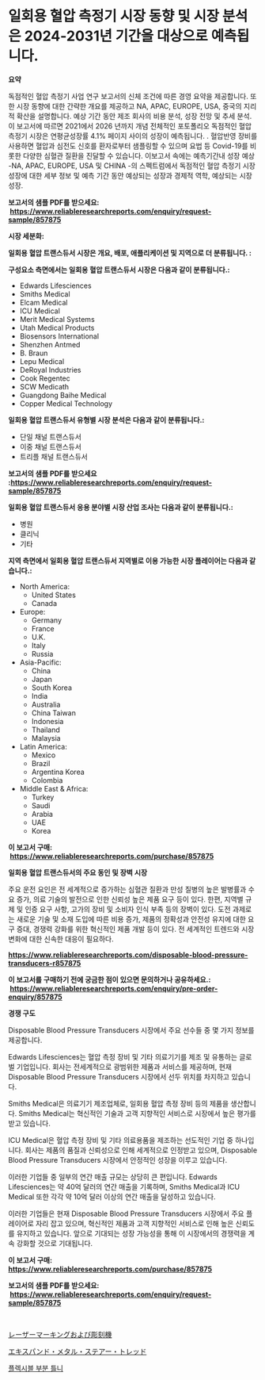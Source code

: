 <p><h1>일회용 혈압 측정기 시장 동향 및 시장 분석은 2024-2031년 기간을 대상으로 예측됩니다.</h1></p><p><strong>요약</strong></p>
<p><p>독점적인 혈압 측정기 사업 연구 보고서의 신체 조건에 따른 경영 요약을 제공합니다. 또한 시장 동향에 대한 간략한 개요를 제공하고 NA, APAC, EUROPE, USA, 중국의 지리적 확산을 설명합니다. 예상 기간 동안 제조 회사의 비용 분석, 성장 전망 및 추세 분석. 이 보고서에 따르면 2021에서 2026 년까지 개념 전체적인 포토폴리오 독점적인 혈압 측정기 시장은 연평균성장률 4.1% 페이지 사이의 성장이 예측됩니다. . 혈압반영 장비를 사용하면 혈압과 심전도 신호를 환자로부터 샘플링할 수 있으며 요법 등 Covid-19를 비롯한 다양한 심혈관 질환을 진달할 수 있습니다. 이보고서 속에는 예측기간내 성장 예상 -NA, APAC, EUROPE, USA 및 CHINA -의 스펙트럼에서 독점적인 혈압 측정기 시장 성장에 대한 세부 정보 및 예측 기간 동안 예상되는 성장과 경제적 역학, 예상되는 시장 성장.</p></p>
<p><strong>보고서의 샘플 PDF를 받으세요: &nbsp;<a href="https://www.reliableresearchreports.com/enquiry/request-sample/857875">https://www.reliableresearchreports.com/enquiry/request-sample/857875</a></strong></p>
<p><strong>시장 세분화:</strong></p>
<p><strong> 일회용 혈압 트랜스듀서 시장은 개요, 배포, 애플리케이션 및 지역으로 더 분류됩니다. :</strong></p>
<p><strong>구성요소 측면에서는 일회용 혈압 트랜스듀서 시장은 다음과 같이 분류됩니다.:</strong></p>
<p><ul><li>Edwards Lifesciences</li><li>Smiths Medical</li><li>Elcam Medical</li><li>ICU Medical</li><li>Merit Medical Systems</li><li>Utah Medical Products</li><li>Biosensors International</li><li>Shenzhen Antmed</li><li>B. Braun</li><li>Lepu Medical</li><li>DeRoyal Industries</li><li>Cook Regentec</li><li>SCW Medicath</li><li>Guangdong Baihe Medical</li><li>Copper Medical Technology</li></ul></p>
<p><strong> 일회용 혈압 트랜스듀서 유형별 시장 분석은 다음과 같이 분류됩니다.:</strong></p>
<p><ul><li>단일 채널 트랜스듀서</li><li>이중 채널 트랜스듀서</li><li>트리플 채널 트랜스듀서</li></ul></p>
<p><strong>보고서의 샘플 PDF를 받으세요 :<a href="https://www.reliableresearchreports.com/enquiry/request-sample/857875">https://www.reliableresearchreports.com/enquiry/request-sample/857875</a></strong></p>
<p><strong> 일회용 혈압 트랜스듀서 응용 분야별 시장 산업 조사는 다음과 같이 분류됩니다.:</strong></p>
<p><ul><li>병원</li><li>클리닉</li><li>기타</li></ul></p>
<p><strong>지역 측면에서 일회용 혈압 트랜스듀서 지역별로 이용 가능한 시장 플레이어는 다음과 같습니다.:</strong></p>
<p><ul>
    <li>
        North America:
        <ul>
            <li>United States</li>
            <li>Canada</li>
        </ul>
    </li>
    <li>
        Europe:
        <ul>
            <li>Germany</li>
            <li>France</li>
            <li>U.K.</li>
            <li>Italy</li>
            <li>Russia</li>
        </ul>
    </li>
    <li>
        Asia-Pacific:
        <ul>
            <li>China</li>
            <li>Japan</li>
            <li>South Korea</li>
            <li>India</li>
            <li>Australia</li>
            <li>China Taiwan</li>
            <li>Indonesia</li>
            <li>Thailand</li>
            <li>Malaysia</li>
        </ul>
    </li>
    <li>
        Latin America:
        <ul>
            <li>Mexico</li>
            <li>Brazil</li>
            <li>Argentina Korea</li>
            <li>Colombia</li>
        </ul>
    </li>
    <li>
        Middle East & Africa:
        <ul>
            <li>Turkey</li>
            <li>Saudi</li>
            <li>Arabia</li>
            <li>UAE</li>
            <li>Korea</li>
        </ul>
    </li>
    </ul></p>
<p><strong>이 보고서 구매: &nbsp;<a href="https://www.reliableresearchreports.com/purchase/857875">https://www.reliableresearchreports.com/purchase/857875</a></strong></p>
<p><strong>일회용 혈압 트랜스듀서의 주요 동인 및 장벽 시장</strong></p>
<p><p>주요 운전 요인은 전 세계적으로 증가하는 심혈관 질환과 만성 질병의 높은 발병률과 수요 증가, 의료 기술의 발전으로 인한 신뢰성 높은 제품 요구 등이 있다. 한편, 지역별 규제 및 인증 요구 사항, 고가의 장비 및 소비자 인식 부족 등의 장벽이 있다. 도전 과제로는 새로운 기술 및 소재 도입에 따른 비용 증가, 제품의 정확성과 안전성 유지에 대한 요구 증대, 경쟁력 강화를 위한 혁신적인 제품 개발 등이 있다. 전 세계적인 트렌드와 시장 변화에 대한 신속한 대응이 필요하다.</p></p>
<p><strong><a href="https://www.reliableresearchreports.com/disposable-blood-pressure-transducers-r857875">https://www.reliableresearchreports.com/disposable-blood-pressure-transducers-r857875</a></strong></p>
<p><strong>이 보고서를 구매하기 전에 궁금한 점이 있으면 문의하거나 공유하세요.: &nbsp;<a href="https://www.reliableresearchreports.com/enquiry/pre-order-enquiry/857875">https://www.reliableresearchreports.com/enquiry/pre-order-enquiry/857875</a></strong></p>
<p><strong>경쟁 구도</strong></p>
<p><p>Disposable Blood Pressure Transducers 시장에서 주요 선수들 중 몇 가지 정보를 제공합니다.</p><p>Edwards Lifesciences는 혈압 측정 장비 및 기타 의료기기를 제조 및 유통하는 글로벌 기업입니다. 회사는 전세계적으로 광범위한 제품과 서비스를 제공하며, 현재 Disposable Blood Pressure Transducers 시장에서 선두 위치를 차지하고 있습니다.</p><p>Smiths Medical은 의료기기 제조업체로, 일회용 혈압 측정 장비 등의 제품을 생산합니다. Smiths Medical는 혁신적인 기술과 고객 지향적인 서비스로 시장에서 높은 평가를 받고 있습니다.</p><p>ICU Medical은 혈압 측정 장비 및 기타 의료용품을 제조하는 선도적인 기업 중 하나입니다. 회사는 제품의 품질과 신뢰성으로 인해 세계적으로 인정받고 있으며, Disposable Blood Pressure Transducers 시장에서 안정적인 성장을 이루고 있습니다.</p><p>이러한 기업들 중 일부의 연간 매출 규모는 상당히 큰 편입니다. Edwards Lifesciences는 약 40억 달러의 연간 매출을 기록하며, Smiths Medical과 ICU Medical 또한 각각 약 10억 달러 이상의 연간 매출을 달성하고 있습니다.</p><p>이러한 기업들은 현재 Disposable Blood Pressure Transducers 시장에서 주요 플레이어로 자리 잡고 있으며, 혁신적인 제품과 고객 지향적인 서비스로 인해 높은 신뢰도를 유지하고 있습니다. 앞으로 기대되는 성장 가능성을 통해 이 시장에서의 경쟁력을 계속 강화할 것으로 기대됩니다.</p></p>
<p><strong>이 보고서 구매: &nbsp; <a href="https://www.reliableresearchreports.com/purchase/857875">https://www.reliableresearchreports.com/purchase/857875</a></strong></p>
<p><strong>보고서의 샘플 PDF를 받으세요: &nbsp;<a href="https://www.reliableresearchreports.com/enquiry/request-sample/857875">https://www.reliableresearchreports.com/enquiry/request-sample/857875</a></strong><strong></strong></p>
<p>&nbsp;</p>
<p><p><a href="https://medium.com/@cierrahayes94/%E3%83%AC%E3%83%BC%E3%82%B6%E3%83%BC%E3%83%9E%E3%83%BC%E3%82%AD%E3%83%B3%E3%82%B0%E3%81%8A%E3%82%88%E3%81%B3%E5%BD%AB%E5%88%BB%E6%A9%9F%E3%81%AE%E5%B8%82%E5%A0%B4%E8%A6%8F%E6%A8%A1-%E5%B8%82%E5%A0%B4%E5%B1%95%E6%9C%9B%E3%81%A8%E5%B8%82%E5%A0%B4%E4%BA%88%E6%B8%AC-2024%E5%B9%B4%E3%81%8B%E3%82%892031%E5%B9%B4%E3%81%BE%E3%81%A7-4e831e49e25e">レーザーマーキングおよび彫刻機</a></p><p><a href="https://medium.com/@mookiesville/%E6%8B%A1%E5%BC%B5%E9%87%91%E5%B1%9E%E9%9A%8E%E6%AE%B5%E8%B8%8F%E6%9D%BF%E3%81%AE%E5%B8%82%E5%A0%B4%E3%83%A1%E3%83%88%E3%83%AA%E3%82%AF%E3%82%B9%E3%82%92%E8%A7%A3%E8%AA%AD%E3%81%99%E3%82%8B-%E5%B8%82%E5%A0%B4%E3%82%B7%E3%82%A7%E3%82%A2-%E3%83%88%E3%83%AC%E3%83%B3%E3%83%89-%E6%88%90%E9%95%B7%E3%83%91%E3%82%BF%E3%83%BC%E3%83%B3-8195d8dde104">エキスパンド・メタル・ステアー・トレッド</a></p><p><a href="https://medium.com/@jodyomenick905/%EC%9C%A0%EC%97%B0%ED%95%9C-%EB%B6%80%EB%B6%84-%EC%B9%98%EA%B3%BC-%EB%B3%B4%EC%B2%A0%EB%AC%BC-%EC%8B%9C%EC%9E%A5-%EC%9C%A0%ED%98%95-%EC%9D%91%EC%9A%A9-%EB%B0%8F-%EC%A7%80%EB%A6%AC%EC%97%90-%EB%8C%80%ED%95%9C-%EC%A2%85%ED%95%A9-%ED%8F%89%EA%B0%80-a633308d414e">플렉시블 부분 틀니</a></p></p>